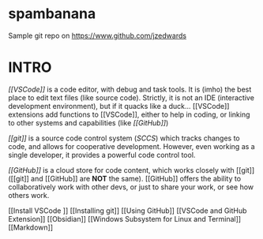 # spambanana
Sample git repo on https://www.github.com/jzedwards 

# INTRO

_[[VSCode]]_ is a code editor, with debug and task tools. It is (imho) the best place to edit text files (like source code). Strictly, it is not an IDE (interactive development environment), but if it quacks like a duck… [[VSCode]] extensions add functions to [[VSCode]], either to help in coding, or linking to other systems and capabilities (like _[[GitHub]]_)

_[[git]]_ is a source code control system (_SCCS_) which tracks changes to code, and allows for cooperative development. However, even working as a single developer, it provides a powerful code control tool.

_[[GitHub]]_ is a cloud store for code content, which works closely with [[git]] ([[git]] and [[GitHub]] are **NOT** the same). [[GitHub]] offers the ability to collaboratively work with other devs, or just to share your work, or see how others work.

[[Install VSCode ]]
[[Installing git]]
[[Using GitHub]]
[[VSCode and GitHub Extension]]
[[Obsidian]]
[[Windows Subsystem for Linux and Terminal]]
[[Markdown]]
